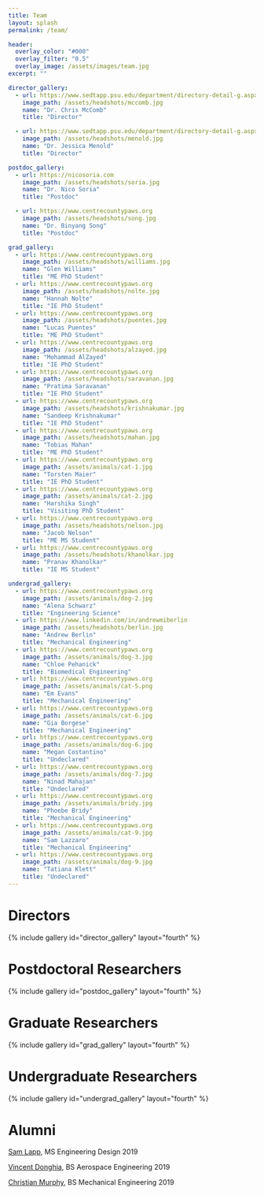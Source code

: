 ```yaml
---
title: Team
layout: splash
permalink: /team/

header:
  overlay_color: "#000"
  overlay_filter: "0.5"
  overlay_image: /assets/images/team.jpg
excerpt: ""

director_gallery:
  - url: https://www.sedtapp.psu.edu/department/directory-detail-g.aspx?q=uum209
    image_path: /assets/headshots/mccomb.jpg
    name: "Dr. Chris McComb"
    title: "Director"

  - url: https://www.sedtapp.psu.edu/department/directory-detail-g.aspx?q=jdm5407
    image_path: /assets/headshots/menold.jpg
    name: "Dr. Jessica Menold"
    title: "Director"

postdoc_gallery:
  - url: https://nicosoria.com
    image_path: /assets/headshots/soria.jpg
    name: "Dr. Nico Soria"
    title: "Postdoc"

  - url: https://www.centrecountypaws.org
    image_path: /assets/headshots/song.jpg
    name: "Dr. Binyang Song"
    title: "Postdoc"

grad_gallery:
  - url: https://www.centrecountypaws.org
    image_path: /assets/headshots/williams.jpg
    name: "Glen Williams"
    title: "ME PhD Student"
  - url: https://www.centrecountypaws.org
    image_path: /assets/headshots/nolte.jpg
    name: "Hannah Nolte"
    title: "IE PhD Student"
  - url: https://www.centrecountypaws.org
    image_path: /assets/headshots/puentes.jpg
    name: "Lucas Puentes"
    title: "ME PhD Student"
  - url: https://www.centrecountypaws.org
    image_path: /assets/headshots/alzayed.jpg
    name: "Mohammad AlZayed"
    title: "IE PhD Student"
  - url: https://www.centrecountypaws.org
    image_path: /assets/headshots/saravanan.jpg
    name: "Pratima Saravanan"
    title: "IE PhD Student"
  - url: https://www.centrecountypaws.org
    image_path: /assets/headshots/krishnakumar.jpg
    name: "Sandeep Krishnakumar"
    title: "IE PhD Student"    
  - url: https://www.centrecountypaws.org
    image_path: /assets/headshots/mahan.jpg
    name: "Tobias Mahan"
    title: "ME PhD Student"
  - url: https://www.centrecountypaws.org
    image_path: /assets/animals/cat-1.jpg
    name: "Torsten Maier"
    title: "IE PhD Student"
  - url: https://www.centrecountypaws.org
    image_path: /assets/animals/cat-2.jpg
    name: "Harshika Singh"
    title: "Visiting PhD Student"
  - url: https://www.centrecountypaws.org
    image_path: /assets/headshots/nelson.jpg
    name: "Jacob Nelson"
    title: "ME MS Student"
  - url: https://www.centrecountypaws.org
    image_path: /assets/headshots/khanolkar.jpg
    name: "Pranav Khanolkar"
    title: "IE MS Student"

undergrad_gallery:
  - url: https://www.centrecountypaws.org
    image_path: /assets/animals/dog-2.jpg
    name: "Alena Schwarz"
    title: "Engineering Science"    
  - url: https://www.linkedin.com/in/andrewmiberlin
    image_path: /assets/headshots/berlin.jpg
    name: "Andrew Berlin"
    title: "Mechanical Engineering"   
  - url: https://www.centrecountypaws.org
    image_path: /assets/animals/dog-3.jpg
    name: "Chloe Pehanick"
    title: "Biomedical Engineering"  
  - url: https://www.centrecountypaws.org
    image_path: /assets/animals/cat-5.png
    name: "Em Evans"
    title: "Mechanical Engineering"
  - url: https://www.centrecountypaws.org
    image_path: /assets/animals/cat-6.jpg
    name: "Gia Borgese"
    title: "Mechanical Engineering"
  - url: https://www.centrecountypaws.org
    image_path: /assets/animals/dog-6.jpg
    name: "Megan Costantino"
    title: "Undeclared"
  - url: https://www.centrecountypaws.org
    image_path: /assets/animals/dog-7.jpg
    name: "Ninad Mahajan"
    title: "Undeclared"
  - url: https://www.centrecountypaws.org
    image_path: /assets/animals/bridy.jpg
    name: "Phoebe Bridy"
    title: "Mechanical Engineering"    
  - url: https://www.centrecountypaws.org
    image_path: /assets/animals/cat-9.jpg
    name: "Sam Lazzaro"
    title: "Mechanical Engineering"
  - url: https://www.centrecountypaws.org
    image_path: /assets/animals/dog-9.jpg
    name: "Tatiana Klett"
    title: "Undeclared"
---
```

# Directors
{% include gallery id="director_gallery" layout="fourth" %}

# Postdoctoral Researchers
{% include gallery id="postdoc_gallery" layout="fourth" %}

# Graduate Researchers
{% include gallery id="grad_gallery" layout="fourth" %}

# Undergraduate Researchers
{% include gallery id="undergrad_gallery" layout="fourth" %}

# Alumni
[Sam Lapp](https://www.linkedin.com/in/samlapp/), MS Engineering Design 2019

[Vincent Donghia](https://www.linkedin.com/in/vincent-donghia-288552144/), BS Aerospace Engineering 2019

[Christian Murphy](https://www.linkedin.com/in/christian-murphy-864142119/), BS Mechanical Engineering 2019
